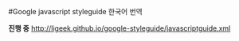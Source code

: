 #Google javascript styleguide 한국어 번역

**진행 중**
<http://ligeek.github.io/google-styleguide/javascriptguide.xml>
